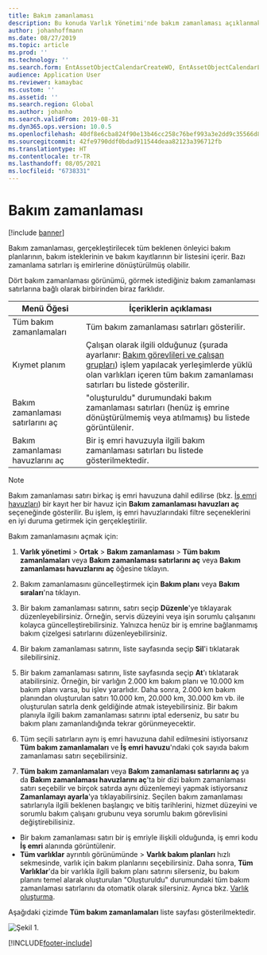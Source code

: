 ```yaml
---
title: Bakım zamanlaması
description: Bu konuda Varlık Yönetimi'nde bakım zamanlaması açıklanmaktadır.
author: johanhoffmann
ms.date: 08/27/2019
ms.topic: article
ms.prod: ''
ms.technology: ''
ms.search.form: EntAssetObjectCalendarCreateWO, EntAssetObjectCalendarListPagePoolsOpen, EntAssetObjectCalendarListPage, EntAssetObjectCalendarListPagePreviewPart, EntAssetObjectCalendarEdit, EntAssetObjectCalendarAdjust, EntAssetObjectCalendarDiscard, EntAssetObjectCalendarInfoPart
audience: Application User
ms.reviewer: kamaybac
ms.custom: ''
ms.assetid: ''
ms.search.region: Global
ms.author: johanho
ms.search.validFrom: 2019-08-31
ms.dyn365.ops.version: 10.0.5
ms.openlocfilehash: 40df8e6cba824f90e13b46cc258c76bef993a3e2dd9c35566d8c6a622ce4eb09
ms.sourcegitcommit: 42fe9790ddf0bdad911544deaa82123a396712fb
ms.translationtype: HT
ms.contentlocale: tr-TR
ms.lasthandoff: 08/05/2021
ms.locfileid: "6738331"
---
```

# <a name="maintenance-schedule"></a>Bakım zamanlaması

[!include [banner](../../includes/banner.md)]

 

Bakım zamanlaması, gerçekleştirilecek tüm beklenen önleyici bakım planlarının, bakım isteklerinin ve bakım kayıtlarının bir listesini içerir. Bazı zamanlama satırları iş emirlerine dönüştürülmüş olabilir.

Dört bakım zamanlaması görünümü, görmek istediğiniz bakım zamanlaması satırlarına bağlı olarak birbirinden biraz farklıdır.

| Menü Öğesi                  | İçeriklerin açıklaması                                                                                                                                             |
|----------------------------|----------------------------------------------------------------------------------------------------------------------------------------------------------------------------------------------|
| Tüm bakım zamanlamaları       | Tüm bakım zamanlaması satırları gösterilir.     |
| Kıymet planım        | Çalışan olarak ilgili olduğunuz (şurada ayarlanır: [Bakım görevlileri ve çalışan grupları](../setup-for-objects/workers-and-worker-groups.md)) işlem yapılacak yerleşimlerde yüklü olan varlıkları içeren tüm bakım zamanlaması satırları bu listede gösterilir. |
| Bakım zamanlaması satırlarını aç | "oluşturuldu" durumundaki bakım zamanlaması satırları (henüz iş emrine dönüştürülmemiş veya atılmamış) bu listede görüntülenir.                                            |
| Bakım zamanlaması havuzlarını aç | Bir iş emri havuzuyla ilgili bakım zamanlaması satırları bu listede gösterilmektedir.                                                                                                                  |

>[!NOTE]
>Bakım zamanlaması satırı birkaç iş emri havuzuna dahil edilirse (bkz. [İş emri havuzları](../work-orders/work-order-pools.md)) bir kayıt her bir havuz için **Bakım zamanlaması havuzları aç** seçeneğinde gösterilir. Bu işlem, iş emri havuzlarındaki filtre seçeneklerini en iyi duruma getirmek için gerçekleştirilir.

Bakım zamanlamasını açmak için:

1. **Varlık yönetimi** > **Ortak** > **Bakım zamanlaması** > **Tüm bakım zamanlamaları** veya **Bakım zamanlaması satırlarını aç** veya **Bakım zamanlaması havuzlarını aç** öğesine tıklayın.

2. Bakım zamanlamasını güncelleştirmek için **Bakım planı** veya **Bakım sıraları**'na tıklayın. 

3. Bir bakım zamanlaması satırını, satırı seçip **Düzenle**'ye tıklayarak düzenleyebilirsiniz. Örneğin, servis düzeyini veya işin sorumlu çalışanını kolayca güncelleştirebilirsiniz. Yalnızca henüz bir iş emrine bağlanmamış bakım çizelgesi satırlarını düzenleyebilirsiniz.

4. Bir bakım zamanlaması satırını, liste sayfasında seçip **Sil**'i tıklatarak silebilirsiniz.

5. Bir bakım zamanlaması satırını, liste sayfasında seçip **At**'ı tıklatarak atabilirsiniz. Örneğin, bir varlığın 2.000 km bakım planı ve 10.000 km bakım planı varsa, bu işlev yararlıdır. Daha sonra, 2.000 km bakım planından oluşturulan satırı 10.000 km, 20.000 km, 30.000 km vb. ile oluşturulan satırla denk geldiğinde atmak isteyebilirsiniz. Bir bakım planıyla ilgili bakım zamanlaması satırını iptal ederseniz, bu satır bu bakım planı zamanlandığında tekrar görünmeyecektir.

6. Tüm seçili satırların aynı iş emri havuzuna dahil edilmesini istiyorsanız **Tüm bakım zamanlamaları** ve **İş emri havuzu**'ndaki çok sayıda bakım zamanlaması satırı seçebilirsiniz.

7. **Tüm bakım zamanlamaları** veya **Bakım zamanlaması satırlarını aç** ya da **Bakım zamanlaması havuzlarını aç**'ta bir dizi bakım zamanlaması satırı seçebilir ve birçok satırda aynı düzenlemeyi yapmak istiyorsanız **Zamanlamayı ayarla**'ya tıklayabilirsiniz. Seçilen bakım zamanlaması satırlarıyla ilgili beklenen başlangıç ve bitiş tarihlerini, hizmet düzeyini ve sorumlu bakım çalışanı grubunu veya sorumlu bakım görevlisini değiştirebilisiniz.

- Bir bakım zamanlaması satırı bir iş emriyle ilişkili olduğunda, iş emri kodu **İş emri** alanında görüntülenir.  
- **Tüm varlıklar** ayrıntılı görünümünde > **Varlık bakım planları** hızlı sekmesinde, varlık için bakım planlarını seçebilirsiniz. Daha sonra, **Tüm Varlıklar**'da bir varlıkla ilgili bakım planı satırını silerseniz, bu bakım planını temel alarak oluşturulan "Oluşturuldu" durumundaki tüm bakım zamanlaması satırlarını da otomatik olarak silersiniz. Ayrıca bkz. [Varlık oluşturma](../objects/create-an-object.md).

Aşağıdaki çizimde **Tüm bakım zamanlamaları** liste sayfası gösterilmektedir.

![Şekil 1.](media/16-preventive-maintenance.png)



[!INCLUDE[footer-include](../../../includes/footer-banner.md)]
